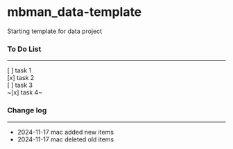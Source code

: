 # mbman_data-template

Starting template for data project

### To Do List

---

[ ] task 1  
[x] task 2  
[ ] task 3  
~[x] task 4~

### Change log

---

- 2024-11-17 mac added new items
- 2024-11-17 mac deleted old items
